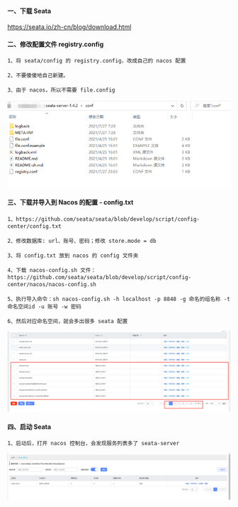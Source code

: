 #### 一、下载 Seata 

https://seata.io/zh-cn/blog/download.html

#### 二、修改配置文件 registry.config
````
1、将 seata/config 的 registry.config，改成自己的 nacos 配置

2、不要傻傻地自己新建。

3、由于 nacos，所以不需要 file.config
````
![avatar](images/startup/更改registry.config文件.png)

#### 三、下载并导入到 Nacos 的配置 - config.txt
````
1、https://github.com/seata/seata/blob/develop/script/config-center/config.txt  

2、修改数据库: url、账号、密码；修改 store.mode = db  

3、将 config.txt 放到 nacos 的 config 文件夹  

4、下载 nacos-config.sh 文件：https://github.com/seata/seata/blob/develop/script/config-center/nacos/nacos-config.sh  

5、执行导入命令：sh nacos-config.sh -h localhost -p 8848 -g 命名的组名称 -t 命名空间id -u 账号 -w 密码

6、然后对应命名空间，就会多出很多 seata 配置
````
![avatar](images/startup/nacos导入seata配置.png)

#### 四、启动 Seata
````
1、启动后，打开 nacos 控制台，会发现服务列表多了 seata-server 
````
![avatar](images/startup/seata服务在nacos.png)

